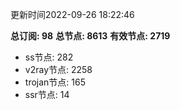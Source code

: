 更新时间2022-09-26 18:22:46

**总订阅: 98**
**总节点: 8613**
**有效节点: 2719**
- ss节点: 282
- v2ray节点: 2258
- trojan节点: 165
- ssr节点: 14
